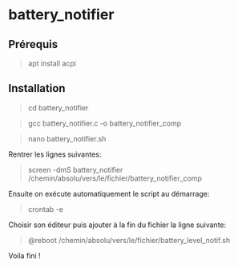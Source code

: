 # battery_notifier

## Prérequis
> apt install acpi

## Installation
> cd battery_notifier

> gcc battery_notifier.c -o battery_notifier_comp

> nano battery_notifier.sh

Rentrer les lignes suivantes:
> screen -dmS battery_notifier /chemin/absolu/vers/le/fichier/battery_notifier_comp

Ensuite on exécute automatiquement le script au démarrage:
> crontab -e

Choisir son éditeur puis ajouter à la fin du fichier la ligne suivante:
>@reboot /chemin/absolu/vers/le/fichier/battery_level_notif.sh

Voila fini !
